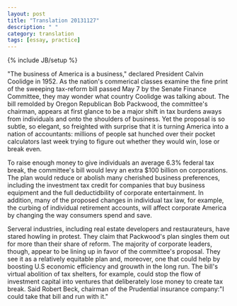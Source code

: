 ```yaml
---
layout: post
title: "Translation 20131127"
description: " "
category: translation
tags: [essay, practice]
---
```

{% include JB/setup %}

"The business of America is a business," declared President Calvin Coolidge in 1952. As the nation's commerical classes examine the fine print of the sweeping tax-reform bill passed May 7 by the Senate Finance Committee, they may wonder what country Coolidge was talking about. The bill remolded by Oregon Republican Bob Packwood, the committee's chairman, appears at first glance to be a major shift in tax burdens aways from individuals and onto the shoulders of business. Yet the proposal is so subtle, so elegant, so freighted with surprise that it is turning America into a nation of accountants: millions of people sat hunched over their pocket calculators last week trying to figure out whether they would win, lose or break even.

To raise enough money to give individuals an average 6.3% federal tax break, the committee's bill would levy an extra $100 billion on corporations. The plan would reduce or abolish many cherished business preferences, including the investment tax credit for companies that buy business equipment and the full deductidbility of corporate entertainment. In addition, many of the proposed changes in individual tax law, for example, the curbing of individual retirement accounts, will affect corporate America by changing the way consumers spend and save.

Serveral industries, including real estate developers and restaurateurs, have stared howling in protest. They claim that Packwood's plan singles them out for more than their share of reform. The majority of corporate leaders, though, appear to be lining up in favor of the committee's proposal. They see it as a relatively equitable plan and, moreover, one that could help by boosting U.S economic efficiency and grouwth in the long run. The bill's virtual abolition of tax shelters, for example, could stop the flow of investment capital into ventures that deliberately lose money to create tax break. Said Robert Beck, chairman of the Prudential insurance company:"I could take that bill and run with it."

 






 